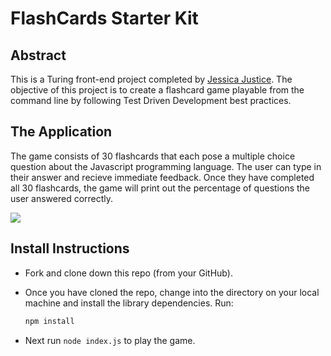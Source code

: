 # FlashCards Starter Kit


## Abstract

This is a Turing front-end project completed by [Jessica Justice](https://github.com/m1073496). The objective of this project is to create a flashcard game playable from the command line by following Test Driven Development best practices.

## The Application

The game consists of 30 flashcards that each pose a multiple choice question about the Javascript programming language. The user can type in their answer and recieve immediate feedback. Once they have completed all 30 flashcards, the game will print out the percentage of questions the user answered correctly.

![](https://media.giphy.com/media/S5cMOZ7a1afMEAlGCk/giphy.gif)


## Install Instructions

- Fork and clone down this repo (from your GitHub).

- Once you have cloned the repo, change into the directory on your local machine and install the library dependencies. Run:

  ```bash
  npm install
  ```

- Next run `node index.js` to play the game.
